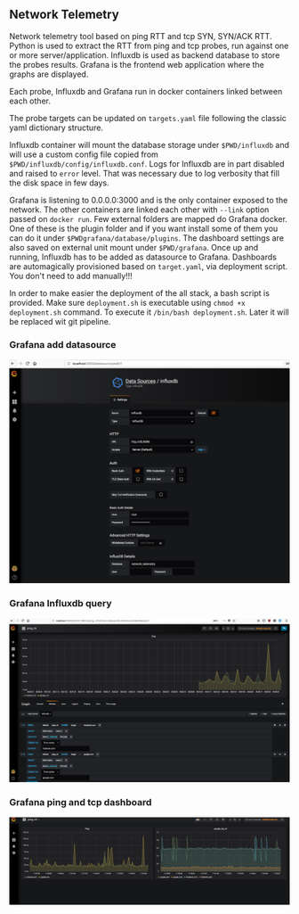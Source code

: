 ## Network Telemetry

Network telemetry tool based on ping RTT and tcp SYN, SYN/ACK RTT. Python is used to extract the RTT from ping and tcp probes, run against one or more server/application. Influxdb is used as backend database to store the probes results. Grafana is the frontend web application where the graphs are displayed.

Each probe, Influxdb and Grafana run in docker containers linked between each other.

The probe targets can be updated on `targets.yaml` file following the classic yaml dictionary structure.

Influxdb container will mount the database storage under `$PWD/influxdb` and will use a custom config file copied from `$PWD/influxdb/config/influxdb.conf`. Logs for Influxdb are in part disabled and raised to `error` level. That was necessary due to log verbosity that fill the disk space in few days.

Grafana is listening to 0.0.0.0:3000 and is the only container exposed to the network. The other containers are linked each other with `--link` option passed on `docker run`. Few external folders are mapped do Grafana docker. One of these is the plugin folder and if you want install some of them you can do it under `$PWDgrafana/database/plugins`. The dashboard settings are also saved on external unit mount under `$PWD/grafana`. Once up and running, Influxdb has to be added as datasource to Grafana.
Dashboards are automagically provisioned based on `target.yaml`, via deployment script. You don't need to add manually!!!

In order to make easier the deployment of the all stack, a bash script is provided. Make sure `deployment.sh` is executable using `chmod +x deployment.sh` command. To execute it `/bin/bash deployment.sh`. Later it will be replaced wit git pipeline.

### Grafana add datasource

![Data Source](screenshots/data_source.png)

### Grafana Influxdb query

![Data Source](screenshots/query.png)

### Grafana ping and tcp dashboard

![Data Source](screenshots/dashboard.png)
